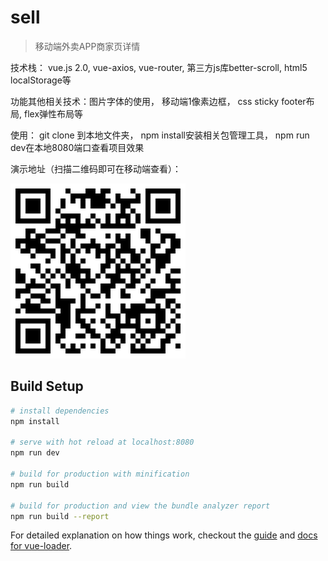 # sell

> 移动端外卖APP商家页详情

技术栈： vue.js 2.0,  vue-axios,  vue-router,  第三方js库better-scroll,  html5 localStorage等


功能其他相关技术：图片字体的使用，  移动端1像素边框，  css sticky footer布局,  flex弹性布局等


使用： git clone 到本地文件夹，  npm install安装相关包管理工具，  npm run dev在本地8080端口查看项目效果


演示地址（扫描二维码即可在移动端查看）：

![image](https://github.com/sanfollb/sell/blob/master/public/1496307729.png)


## Build Setup

``` bash
# install dependencies
npm install

# serve with hot reload at localhost:8080
npm run dev

# build for production with minification
npm run build

# build for production and view the bundle analyzer report
npm run build --report
```

For detailed explanation on how things work, checkout the [guide](http://vuejs-templates.github.io/webpack/) and [docs for vue-loader](http://vuejs.github.io/vue-loader).
